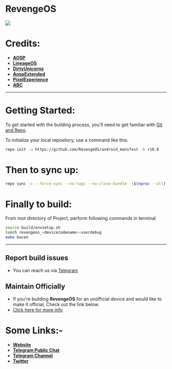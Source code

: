 # RevengeOS #

<img src="https://raw.githubusercontent.com/RevengeOS/android_manifest/r10.0/RevengeOs-logo.jpg"> 

Credits:
=======
 * [**AOSP**](https://android.googlesource.com)
 * [**LineageOS**](https://github.com/LineageOS)
 * [**DirtyUnicorns**](https://github.com/dirtyunicorns)
 * [**AospExtended**](https://github.com/AospExtended)
 * [**PixelExperience**](https://github.com/PixelExperience)
 * [**ABC**](https://github.com/ezio84?tab=repositories)

-----------------------------------------------------------------------------

Getting Started:
==============

To get started with the building process, you'll need to get familiar with [Git and Repo](http://source.android.com/source/using-repo.html).

To initialize your local repository, use a command like this:

```bash
repo init -u https://github.com/RevengeOS/android_manifest -b r10.0
```
Then to sync up:
================

```bash
repo sync -c --force-sync --no-tags --no-clone-bundle -j$(nproc --all) --optimized-fetch --prune
```

Finally to build:
====================

From root directory of Project, perform following commands in terminal


```bash
source build/envsetup.sh
lunch revengeos_<devicecodename>-userdebug
make bacon
```
-----------------------------------------------------------------------------

## Report build issues
- You can reach us via [Telegram](https://t.me/itsrevengeos)

## Maintain Officially
- If you're building **RevengeOS** for an unofficial device and would like to make it official, Check out the link below.  
- [Click here for more info](https://forms.gle/aW2jQNRGFzUGgWED7)

Some Links:-
============
* [**Website**](https://www.revengeos.com)
* [**Telegram Public Chat**](https://t.me/itsrevengeos)
* [**Telegram Channel**](https://t.me/RevengeOSNews)
* [**Twitter**](https://twitter.com/itsrevengeos)

